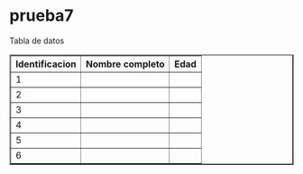 # prueba7
<!DOCTYPE html>
<html lang="en">
<head>
    <meta charset="UTF-8">
    <meta http-equiv="X-UA-Compatible" content="IE=edge">
    <meta name="viewport" content="width=device-width, initial-scale=1.0">
    Tabla de datos
</head>
<body>
    <table border="2">
      <tr>
        <th>Identificacion</th>
        <th>Nombre completo</th>
        <th>Edad</th>
        </tr>  
        <tr>
            <td>1              </td>
            <td>                           </td>
            <td>                           </td>
        </tr>
        <tr>
            <td>2              </td>
            <td>                           </td>
            <td>                           </td>
        </tr>
        <tr>
            <td>3              </td>
            <td>                           </td>
            <td>                           </td>
        </tr>
        <tr>
            <td>4              </td>
            <td>                           </td>
            <td>                           </td>
        </tr>
        <tr>
            <td>5              </td>
            <td>                           </td>
            <td>                           </td>
        </tr>
        <tr>
            <td>6              </td>
            <td>                           </td>
            <td>                           </td>
        </tr>
    </table>
</body>
</html>
